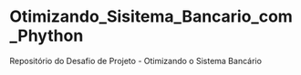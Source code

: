 # Otimizando_Sisitema_Bancario_com_Phython
Repositório do Desafio de Projeto - Otimizando o Sistema Bancário
